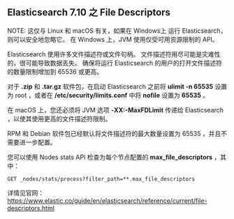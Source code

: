 ## Elasticsearch 7.10 之 File Descriptors


NOTE: 这仅与 Linux 和 macOS 有关，如果在 Windows上 运行 Elasticsearch，则可以安全地忽略它。 在 Windows 上，JVM 使用仅受可用资源限制的 API。

Elasticsearch 使用许多文件描述符或文件句柄。 文件描述符用尽可能是灾难性的，很可能导致数据丢失。 确保将运行 Elasticsearch 的用户的打开文件描述符的数量限制增加到 65536 或更高。

对于 **.zip** 和 **.tar.gz** 软件包，在启动 Elasticsearch 之前将 **ulimit -n 65535** 设置为 root ，或者在 **/etc/security/limits.conf** 中将 **nofile** 设置为 **65535** 。

在 macOS 上，您还必须将 JVM 选项 **-XX:-MaxFDLimit** 传递给 Elasticsearch ，以使其使用更高的文件描述符限制。

RPM 和 Debian 软件包已经默认将文件描述符的最大数量设置为 65535 ，并且不需要进一步配置。

您可以使用 Nodes stats API 检查为每个节点配置的 **max\_file_descriptors** ，其中：

	GET _nodes/stats/process?filter_path=**.max_file_descriptors

详情见官网：https://www.elastic.co/guide/en/elasticsearch/reference/current/file-descriptors.html
